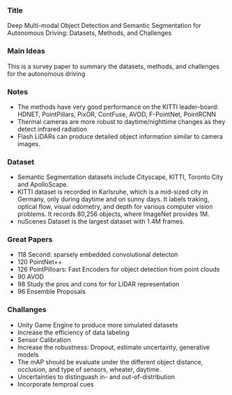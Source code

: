 
### Title
Deep Multi-modal Object Detection and Semantic Segmentation for Autonomous Driving: Datasets, Methods, and Challenges

### Main Ideas
This is a survey paper to summary the datasets, methods, and challenges for the autonomous driving

### Notes

* The methods have very good performance on the KITTI leader-board: HDNET, PointPillars, PixOR, ContFuse, AVOD, F-PointNet, PointRCNN
* Thermal cameras are more robust to daytime/nighttime changes as they detect infrared radiation
* Flash LiDARs can produce detailed object information similar to camera images. 

### Dataset

* Semantic Segmentation datasets include Cityscape, KITTI, Toronto City and ApolloScape. 
* KITTI dataset is recorded in Karlsruhe, which is a mid-sized city in Germany, only during daytime and on sunny days. It labels traking, optical flow, visual odometry, and depth for various computer vision problems. It records 80,256 objects, where ImageNet provides 1M. 
* nuScenes Dataset is the largest dataset with 1.4M frames.

### Great Papers
* 118 Second: sparsely embedded convolutional detecton
* 120 PointNet++
* 126 PointPilloars: Fast Encoders for object detection from point clouds
* 90 AVOD
* 98 Study the pros and cons for for LIDAR representation
* 96 Ensemble Proposals

### Challanges
* Unity Game Engine to produce more simulated datasets
* Increase the efficiency of data labeling
* Sensor Calibration
* Increase the robustness: Dropout, estimate uncertainty, generative models
* The mAP should be evaluate under the different object distance, occlusion, and type of sensors, wheater, daytime.
* Uncertainties to distinguash in- and out-of-distribution
* Incorporate temproal cues
